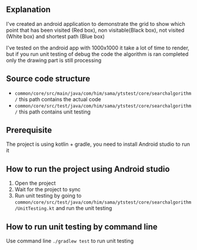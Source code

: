 ## Explanation

I've created an android application to demonstrate the grid to show which point that has been
visited (Red box), non visitable(Black box), not visited (White box) and shortest path (Blue box)

I've tested on the android app with 1000x1000 it take a lot of time to render, but if you run unit
testing of debug the code the algorithm is ran completed only the drawing part is still processing

## Source code structure

- `common/core/src/main/java/com/him/sama/ytstest/core/searchalgorithm/` this path contains the
  actual code
- `common/core/src/test/java/com/him/sama/ytstest/core/searchalgorithm/` this path contains unit
  testing

## Prerequisite

The project is using kotlin + gradle, you need to install Android studio to run it

## How to run the project using Android studio

1. Open the project
2. Wait for the project to sync
3. Run unit testing by going to
   `common/core/src/test/java/com/him/sama/ytstest/core/searchalgorithm/UnitTesting.kt` and run the
   unit testing

## How to run unit testing by command line

Use command line ``./gradlew test`` to run unit testing